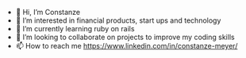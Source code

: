 - 👋 Hi, I’m Constanze
- 👀 I’m interested in financial products, start ups and technology
- 🌱 I’m currently learning ruby on rails
- 💞️ I’m looking to collaborate on projects to improve my coding skills
- 📫 How to reach me https://www.linkedin.com/in/constanze-meyer/



<!---
rvmby/rvmby is a ✨ special ✨ repository because its `README.md` (this file) appears on your GitHub profile.
You can click the Preview link to take a look at your changes.
--->
